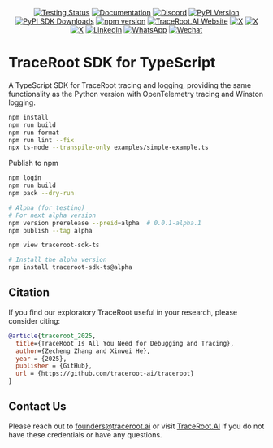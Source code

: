 <div align="center">

[![Testing Status][testing-image]][testing-url]
[![Documentation][docs-image]][docs-url]
[![Discord][discord-image]][discord-url]
[![PyPI Version][pypi-image]][pypi-url]
[![PyPI SDK Downloads][pypi-sdk-downloads-image]][pypi-sdk-downloads-url]
[![npm version][npm-image]][npm-url]
[![TraceRoot.AI Website][company-website-image]][company-website-url]
[![X][company-x-image]][company-x-url]
[![X][zecheng-x-image]][zecheng-x-url]
[![X][xinwei-x-image]][xinwei-x-url]
[![LinkedIn][company-linkedin-image]][company-linkedin-url]
[![WhatsApp][company-whatsapp-image]][company-whatsapp-url]
[![Wechat][wechat-image]][wechat-url]

</div>

# TraceRoot SDK for TypeScript

A TypeScript SDK for TraceRoot tracing and logging, providing the same functionality as the Python version with OpenTelemetry tracing and Winston logging.

```bash
npm install
npm run build
npm run format
npm run lint --fix
npx ts-node --transpile-only examples/simple-example.ts
```

Publish to npm

```bash
npm login
npm run build
npm pack --dry-run

# Alpha (for testing)
# For next alpha version
npm version prerelease --preid=alpha  # 0.0.1-alpha.1
npm publish --tag alpha

npm view traceroot-sdk-ts

# Install the alpha version
npm install traceroot-sdk-ts@alpha
```

## Citation

If you find our exploratory TraceRoot useful in your research, please consider citing:

```bibtex
@article{traceroot_2025,
  title={TraceRoot Is All You Need for Debugging and Tracing},
  author={Zecheng Zhang and Xinwei He},
  year = {2025},
  publisher = {GitHub},
  url = {https://github.com/traceroot-ai/traceroot}
}
```

## Contact Us

Please reach out to founders@traceroot.ai or visit [TraceRoot.AI](https://traceroot.ai) if you do not have these credentials or have any questions.

[company-linkedin-image]: https://custom-icon-badges.demolab.com/badge/LinkedIn-0A66C2?logo=linkedin-white&logoColor=fff
[company-linkedin-url]: https://www.linkedin.com/company/traceroot-ai/
[company-website-image]: https://img.shields.io/badge/website-traceroot.ai-148740
[company-website-url]: https://traceroot.ai
[company-whatsapp-image]: https://img.shields.io/badge/WhatsApp-25D366?logo=whatsapp&logoColor=white
[company-whatsapp-url]: https://chat.whatsapp.com/GzBii194psf925AEBztMir
[company-x-image]: https://img.shields.io/twitter/follow/TracerootAI?style=social
[company-x-url]: https://x.com/TracerootAI
[discord-image]: https://img.shields.io/discord/1395844148568920114?logo=discord&labelColor=%235462eb&logoColor=%23f5f5f5&color=%235462eb
[discord-url]: https://discord.gg/tPyffEZvvJ
[docs-image]: https://img.shields.io/badge/docs-traceroot.ai-0dbf43
[docs-url]: https://docs.traceroot.ai
[npm-image]: https://img.shields.io/npm/v/traceroot-sdk-ts?style=flat-square&logo=npm&logoColor=fff
[npm-url]: https://www.npmjs.com/package/traceroot-sdk-ts
[pypi-image]: https://badge.fury.io/py/traceroot.svg
[pypi-sdk-downloads-image]: https://img.shields.io/pypi/dm/traceroot
[pypi-sdk-downloads-url]: https://pypi.python.org/pypi/traceroot
[pypi-url]: https://pypi.python.org/pypi/traceroot
[testing-image]: https://github.com/traceroot-ai/traceroot/actions/workflows/test.yml/badge.svg
[testing-url]: https://github.com/traceroot-ai/traceroot/actions/workflows/test.yml
[wechat-image]: https://img.shields.io/badge/WeChat-TraceRoot.AI-brightgreen?logo=wechat&logoColor=white
[wechat-url]: https://raw.githubusercontent.com/traceroot-ai/traceroot/refs/heads/main/misc/images/wechat.jpg
[xinwei-x-image]: https://img.shields.io/twitter/follow/xinwei_97?style=social
[xinwei-x-url]: https://x.com/xinwei_97
[zecheng-x-image]: https://img.shields.io/twitter/follow/zechengzh?style=social
[zecheng-x-url]: https://x.com/zechengzh
